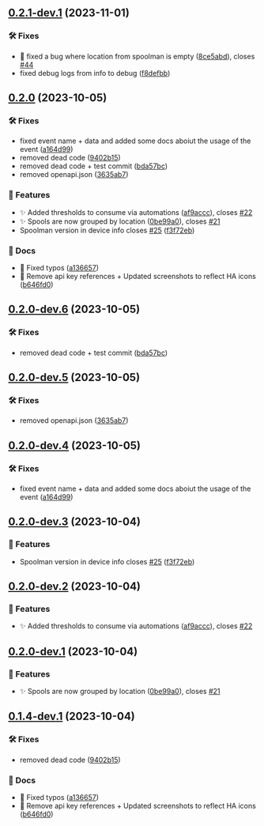 ## [0.2.1-dev.1](https://github.com/Disane87/spoolman-homeassistant/compare/v0.2.0...v0.2.1-dev.1) (2023-11-01)


### 🛠️ Fixes

* :bug: fixed a bug where location from spoolman is empty ([8ce5abd](https://github.com/Disane87/spoolman-homeassistant/commit/8ce5abd6a90b77ab4f233305ae5475623c042aa0)), closes [#44](https://github.com/Disane87/spoolman-homeassistant/issues/44)
* fixed debug logs from info to debug ([f8defbb](https://github.com/Disane87/spoolman-homeassistant/commit/f8defbb56d679573845e98dcd299ea7a19bc376e))

## [0.2.0](https://github.com/Disane87/spoolman-homeassistant/compare/v0.1.3...v0.2.0) (2023-10-05)


### 🛠️ Fixes

* fixed event name + data and added some docs aboiut the usage of the event ([a164d99](https://github.com/Disane87/spoolman-homeassistant/commit/a164d99b5d9ee078f79cc5bab69cf5b7bbb4d51b))
* removed dead code ([9402b15](https://github.com/Disane87/spoolman-homeassistant/commit/9402b15d5fedb7c4bc9248cfec822aa446f5b76e))
* removed dead code + test commit ([bda57bc](https://github.com/Disane87/spoolman-homeassistant/commit/bda57bc08698dc7f6a36f8c5f58fd9728312325a))
* removed openapi.json ([3635ab7](https://github.com/Disane87/spoolman-homeassistant/commit/3635ab7cfe6db5ca68e5b67c62bf520b0493ef96))


### 🚀 Features

* :sparkles: Added thresholds to consume via automations ([af9accc](https://github.com/Disane87/spoolman-homeassistant/commit/af9accc07758f95f33bafa64d091fd0322f39ec2)), closes [#22](https://github.com/Disane87/spoolman-homeassistant/issues/22)
* :sparkles: Spools are now grouped by location ([0be99a0](https://github.com/Disane87/spoolman-homeassistant/commit/0be99a0c72090ff64187efd110f17a8cb773b6c5)), closes [#21](https://github.com/Disane87/spoolman-homeassistant/issues/21)
* Spoolman version in device info closes [#25](https://github.com/Disane87/spoolman-homeassistant/issues/25) ([f3f72eb](https://github.com/Disane87/spoolman-homeassistant/commit/f3f72eb274203f3eff173890a5d49ee09918c724))


### 📔 Docs

* :memo: Fixed typos ([a136657](https://github.com/Disane87/spoolman-homeassistant/commit/a136657d74cb639e3e84f543b22651bd9344e26f))
* :memo: Remove api key references + Updated screenshots to reflect HA icons ([b646fd0](https://github.com/Disane87/spoolman-homeassistant/commit/b646fd0d4463761af1c24a97f6d585828d41a3cf))

## [0.2.0-dev.6](https://github.com/Disane87/spoolman-homeassistant/compare/v0.2.0-dev.5...v0.2.0-dev.6) (2023-10-05)


### 🛠️ Fixes

* removed dead code + test commit ([bda57bc](https://github.com/Disane87/spoolman-homeassistant/commit/bda57bc08698dc7f6a36f8c5f58fd9728312325a))

## [0.2.0-dev.5](https://github.com/Disane87/spoolman-homeassistant/compare/v0.2.0-dev.4...v0.2.0-dev.5) (2023-10-05)


### 🛠️ Fixes

* removed openapi.json ([3635ab7](https://github.com/Disane87/spoolman-homeassistant/commit/3635ab7cfe6db5ca68e5b67c62bf520b0493ef96))

## [0.2.0-dev.4](https://github.com/Disane87/spoolman-homeassistant/compare/v0.2.0-dev.3...v0.2.0-dev.4) (2023-10-05)


### 🛠️ Fixes

* fixed event name + data and added some docs aboiut the usage of the event ([a164d99](https://github.com/Disane87/spoolman-homeassistant/commit/a164d99b5d9ee078f79cc5bab69cf5b7bbb4d51b))

## [0.2.0-dev.3](https://github.com/Disane87/spoolman-homeassistant/compare/v0.2.0-dev.2...v0.2.0-dev.3) (2023-10-04)


### 🚀 Features

* Spoolman version in device info closes [#25](https://github.com/Disane87/spoolman-homeassistant/issues/25) ([f3f72eb](https://github.com/Disane87/spoolman-homeassistant/commit/f3f72eb274203f3eff173890a5d49ee09918c724))

## [0.2.0-dev.2](https://github.com/Disane87/spoolman-homeassistant/compare/v0.2.0-dev.1...v0.2.0-dev.2) (2023-10-04)


### 🚀 Features

* :sparkles: Added thresholds to consume via automations ([af9accc](https://github.com/Disane87/spoolman-homeassistant/commit/af9accc07758f95f33bafa64d091fd0322f39ec2)), closes [#22](https://github.com/Disane87/spoolman-homeassistant/issues/22)

## [0.2.0-dev.1](https://github.com/Disane87/spoolman-homeassistant/compare/v0.1.4-dev.1...v0.2.0-dev.1) (2023-10-04)


### 🚀 Features

* :sparkles: Spools are now grouped by location ([0be99a0](https://github.com/Disane87/spoolman-homeassistant/commit/0be99a0c72090ff64187efd110f17a8cb773b6c5)), closes [#21](https://github.com/Disane87/spoolman-homeassistant/issues/21)

## [0.1.4-dev.1](https://github.com/Disane87/spoolman-homeassistant/compare/v0.1.3...v0.1.4-dev.1) (2023-10-04)


### 🛠️ Fixes

* removed dead code ([9402b15](https://github.com/Disane87/spoolman-homeassistant/commit/9402b15d5fedb7c4bc9248cfec822aa446f5b76e))


### 📔 Docs

* :memo: Fixed typos ([a136657](https://github.com/Disane87/spoolman-homeassistant/commit/a136657d74cb639e3e84f543b22651bd9344e26f))
* :memo: Remove api key references + Updated screenshots to reflect HA icons ([b646fd0](https://github.com/Disane87/spoolman-homeassistant/commit/b646fd0d4463761af1c24a97f6d585828d41a3cf))
